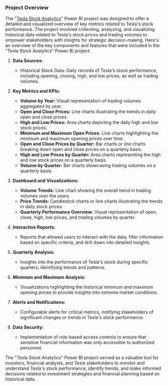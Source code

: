 ### Project Overview
The "[Tesla Stock Analytics](https://github.com/OLUJUWON-OMOTOBA/Project-11/blob/main/Tesla%20Stocks.pbix)" Power BI project was designed to offer a detailed and visualized overview of key metrics related to Tesla's stock performance. The project involved collecting, analyzing, and visualizing historical data related to Tesla's stock prices and trading volumes to empower stakeholders with insights for strategic decision-making. Here's an overview of the key components and features that were included in the "Tesla Stock Analytics" Power BI project:

1. **Data Sources:**
   - Historical Stock Data: Daily records of Tesla's stock performance, including opening, closing, high, and low prices, as well as trading volumes.

2. **Key Metrics and KPIs:**
   - **Volume by Year:** Visual representation of trading volumes aggregated by year.
   - **Open and Close Prices:** Line charts illustrating the trends in daily open and close prices.
   - **High and Low Prices:** Area charts depicting the daily high and low stock prices.
   - **Minimum and Maximum Open Prices:** Line charts highlighting the minimum and maximum opening prices over time.
   - **Open and Close Prices by Quarter:** Bar charts or line charts breaking down open and close prices on a quarterly basis.
   - **High and Low Prices by Quarter:** Area charts representing the high and low stock prices on a quarterly basis.
   - **Volume by Quarter:** Bar charts showcasing trading volumes on a quarterly basis.

3. **Dashboard and Visualizations:**
   - **Volume Trends:** Line chart showing the overall trend in trading volumes over the years.
   - **Price Trends:** Candlestick charts or line charts illustrating the trends in daily stock prices.
   - **Quarterly Performance Overview:** Visual representation of open, close, high, low prices, and trading volumes by quarter.

4. **Interactive Reports:**
   - Reports that allowed users to interact with the data, filter information based on specific criteria, and drill down into detailed insights.

5. **Quarterly Analysis:**
   - Insights into the performance of Tesla's stock during specific quarters, identifying trends and patterns.

6. **Minimum and Maximum Analysis:**
   - Visualizations highlighting the historical minimum and maximum opening prices to provide insights into extreme market conditions.

7. **Alerts and Notifications:**
   - Configurable alerts for critical metrics, notifying stakeholders of significant changes or trends in Tesla's stock performance.

8. **Data Security:**
   - Implementation of role-based access controls to ensure that sensitive financial information was only accessible to authorized personnel.

The "Tesla Stock Analytics" Power BI project served as a valuable tool for investors, financial analysts, and Tesla stakeholders to monitor and understand Tesla's stock performance, identify trends, and make informed decisions related to investment strategies and financial planning based on historical data.
